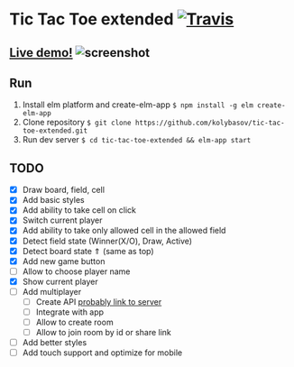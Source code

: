 # Tic Tac Toe extended [![Travis](https://img.shields.io/travis/kolybasov/tic-tac-toe-extended.svg?maxAge=3600)](https://travis-ci.org/kolybasov/tic-tac-toe-extended)

## [Live demo!]( https://kolybasov.github.io/tic-tac-toe-extended ) ![screenshot]( https://i.imgur.com/TqxRUeT.png )

## Run

1. Install elm platform and create-elm-app `$ npm install -g elm create-elm-app`
2. Clone repository `$ git clone https://github.com/kolybasov/tic-tac-toe-extended.git`
3. Run dev server `$ cd tic-tac-toe-extended && elm-app start`

## TODO

* [x] Draw board, field, cell
* [x] Add basic styles
* [x] Add ability to take cell on click
* [x] Switch current player
* [x] Add ability to take only allowed cell in the allowed field
* [X] Detect field state (Winner(X/O), Draw, Active)
* [x] Detect board state ⇑ (same as top)
* [x] Add new game button
* [ ] Allow to choose player name
* [x] Show current player
* [ ] Add multiplayer
  * [ ] Create API [probably link to server](https://gihub.com/kolybasov/tic-tac-toe-extended-server)
  * [ ] Integrate with app
  * [ ] Allow to create room
  * [ ] Allow to join room by id or share link
* [ ] Add better styles
* [ ] Add touch support and optimize for mobile
